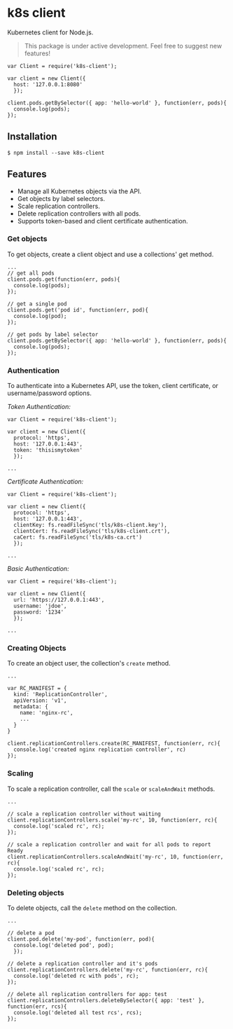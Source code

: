 # k8s client
Kubernetes client for Node.js.

> This package is under active development. Feel free to suggest new features!

```
var Client = require('k8s-client');

var client = new Client({
  host: '127.0.0.1:8080'
  });

client.pods.getBySelector({ app: 'hello-world' }, function(err, pods){
  console.log(pods);
});
```

## Installation

```
$ npm install --save k8s-client
```

## Features

* Manage all Kubernetes objects via the API.
* Get objects by label selectors.
* Scale replication controllers.
* Delete replication controllers with all pods.
* Supports token-based and client certificate authentication.

### Get objects
To get objects, create a client object and use a collections' get method.

```
...
// get all pods
client.pods.get(function(err, pods){
  console.log(pods);
});

// get a single pod
client.pods.get('pod id', function(err, pod){
  console.log(pod);
});

// get pods by label selector
client.pods.getBySelector({ app: 'hello-world' }, function(err, pods){
  console.log(pods);
});
```

### Authentication
To authenticate into a Kubernetes API, use the token, client certificate, or username/password options.

*Token Authentication:*
```
var Client = require('k8s-client');

var client = new Client({
  protocol: 'https',
  host: '127.0.0.1:443',
  token: 'thisismytoken'
  });

...
```

*Certificate Authentication:*
```
var Client = require('k8s-client');

var client = new Client({
  protocol: 'https',
  host: '127.0.0.1:443',
  clientKey: fs.readFileSync('tls/k8s-client.key'),
  clientCert: fs.readFileSync('tls/k8s-client.crt'),
  caCert: fs.readFileSync('tls/k8s-ca.crt')
  });

...
```

*Basic Authentication:*
```
var Client = require('k8s-client');

var client = new Client({
  url: 'https://127.0.0.1:443',
  username: 'jdoe',
  password: '1234'
  });

...
```

### Creating Objects
To create an object user, the collection's `create` method.

```
...

var RC_MANIFEST = {
  kind: 'ReplicationController',
  apiVersion: 'v1',
  metadata: {
    name: 'nginx-rc',
    ...
  }
}

client.replicationControllers.create(RC_MANIFEST, function(err, rc){
  console.log('created nginx replication controller', rc)
});
```

### Scaling
To scale a replication controller, call the `scale` or `scaleAndWait` methods.

```
...

// scale a replication controller without waiting
client.replicationControllers.scale('my-rc', 10, function(err, rc){
  console.log('scaled rc', rc);
});

// scale a replication controller and wait for all pods to report Ready
client.replicationControllers.scaleAndWait('my-rc', 10, function(err, rc){
  console.log('scaled rc', rc);
});

```

### Deleting objects
To delete objects, call the `delete` method on the collection.

```
...

// delete a pod
client.pod.delete('my-pod', function(err, pod){
  console.log('deleted pod', pod);
  });

// delete a replication controller and it's pods
client.replicationControllers.delete('my-rc', function(err, rc){
  console.log('deleted rc with pods', rc);
});

// delete all replication controllers for app: test
client.replicationControllers.deleteBySelector({ app: 'test' }, function(err, rcs){
  console.log('deleted all test rcs', rcs);
});
```
